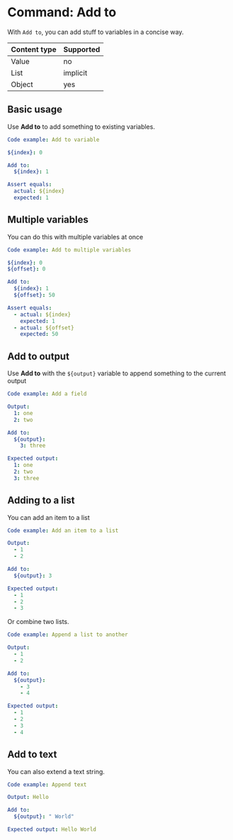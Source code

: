 # Command: Add to

With `Add to`, you can add stuff to variables in a concise way.

| Content type | Supported |
|--------------|-----------|
| Value        | no        |
| List         | implicit  |
| Object       | yes       |

## Basic usage

Use **Add to** to add something to existing variables.

```yaml cli
Code example: Add to variable

${index}: 0

Add to:
  ${index}: 1

Assert equals:
  actual: ${index}
  expected: 1
```

## Multiple variables

You can do this with multiple variables at once

```yaml cli
Code example: Add to multiple variables

${index}: 0
${offset}: 0

Add to:
  ${index}: 1
  ${offset}: 50

Assert equals:
  - actual: ${index}
    expected: 1
  - actual: ${offset}
    expected: 50
```

## Add to output

Use **Add to** with the `${output}` variable to append something to the current output

```yaml cli
Code example: Add a field

Output:
  1: one
  2: two

Add to:
  ${output}:
    3: three

Expected output:
  1: one
  2: two
  3: three
```

## Adding to a list

You can add an item to a list

```yaml cli
Code example: Add an item to a list

Output:
  - 1
  - 2

Add to:
  ${output}: 3

Expected output:
  - 1
  - 2
  - 3
```

Or combine two lists.

```yaml cli
Code example: Append a list to another

Output:
  - 1
  - 2

Add to:
  ${output}:
    - 3
    - 4

Expected output:
  - 1
  - 2
  - 3
  - 4
```

## Add to text

You can also extend a text string.

```yaml cli
Code example: Append text

Output: Hello

Add to:
  ${output}: " World"

Expected output: Hello World
```
